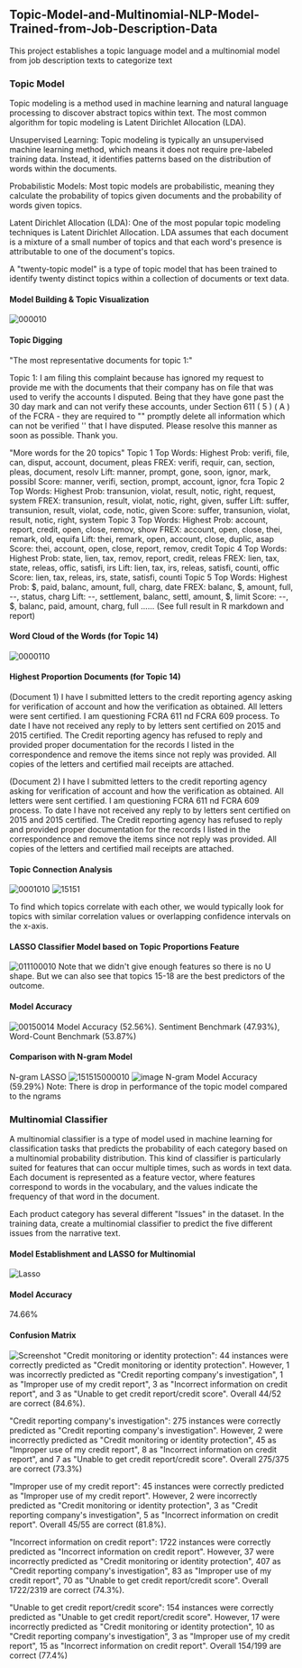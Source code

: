 ## Topic-Model-and-Multinomial-NLP-Model-Trained-from-Job-Description-Data

This project establishes a topic language model and a multinomial model from job description texts to categorize text

### Topic Model

Topic modeling is a method used in machine learning and natural language processing to discover abstract topics within text. The most common algorithm for topic modeling is Latent Dirichlet Allocation (LDA).

Unsupervised Learning: Topic modeling is typically an unsupervised machine learning method, which means it does not require pre-labeled training data. Instead, it identifies patterns based on the distribution of words within the documents.

Probabilistic Models: Most topic models are probabilistic, meaning they calculate the probability of topics given documents and the probability of words given topics.

Latent Dirichlet Allocation (LDA): One of the most popular topic modeling techniques is Latent Dirichlet Allocation. LDA assumes that each document is a mixture of a small number of topics and that each word's presence is attributable to one of the document's topics.

A "twenty-topic model" is a type of topic model that has been trained to identify twenty distinct topics within a collection of documents or text data.

#### Model Building & Topic Visualization
![000010](https://github.com/ANewGitHuber/Topic-Model-and-Multinomial-NLP-Model-Trained-from-Job-Description-Data/assets/88078123/906c9f95-99c7-451b-b13d-1a7968a00015)

#### Topic Digging
"The most representative documents for topic 1:"

 Topic 1: 
 	 I am filing this complaint because  has ignored my request to provide me with the documents that their company has on file that was used to verify the accounts I disputed. Being that they have gone past the 30 day mark and can not verify these accounts, under Section 611 ( 5 ) ( A ) of the FCRA - they are required to "" promptly delete all information which can not be verified '' that I have disputed. Please resolve this manner as soon as possible. Thank you.

"More words for the 20 topics"
Topic 1 Top Words:
 	 Highest Prob: verifi, file, can, disput, account, document, pleas 
 	 FREX: verifi, requir, can, section, pleas, document, resolv 
 	 Lift: manner, prompt, gone, soon, ignor, mark, possibl 
 	 Score: manner, verifi, section, prompt, account, ignor, fcra 
Topic 2 Top Words:
 	 Highest Prob: transunion, violat, result, notic, right, request, system 
 	 FREX: transunion, result, violat, notic, right, given, suffer 
 	 Lift: suffer, transunion, result, violat, code, notic, given 
 	 Score: suffer, transunion, violat, result, notic, right, system 
Topic 3 Top Words:
 	 Highest Prob: account, report, credit, open, close, remov, show 
 	 FREX: account, open, close, thei, remark, old, equifa 
 	 Lift: thei, remark, open, account, close, duplic, asap 
 	 Score: thei, account, open, close, report, remov, credit 
Topic 4 Top Words:
 	 Highest Prob: state, lien, tax, remov, report, credit, releas 
 	 FREX: lien, tax, state, releas, offic, satisfi, irs 
 	 Lift: lien, tax, irs, releas, satisfi, counti, offic 
 	 Score: lien, tax, releas, irs, state, satisfi, counti 
Topic 5 Top Words:
 	 Highest Prob: $, paid, balanc, amount, full, charg, date 
 	 FREX: balanc, $, amount, full, --, status, charg 
 	 Lift: --, settlement, balanc, settl, amount, $, limit 
 	 Score: --, $, balanc, paid, amount, charg, full 
......
(See full result in R markdown and report)

#### Word Cloud of the Words (for Topic 14)
![0000110](https://github.com/ANewGitHuber/Topic-Model-and-Multinomial-NLP-Model-Trained-from-Job-Description-Data/assets/88078123/a72260a9-bfcb-4c59-9286-a81045fdd3e1)

#### Highest Proportion Documents (for Topic 14)
(Document 1) I have I submitted  letters to the credit reporting agency asking for verification of account and how the verification as obtained. All letters were sent certified. I am questioning FCRA 611 nd FCRA 609 process. 
To date I have not received any reply to by letters sent certified on   2015 and   2015 certified. The Credit reporting agency has refused to reply and provided proper documentation for the records I listed in the correspondence and remove the items since not reply was provided. All copies of the letters and certified mail receipts are attached.

(Document 2) I have I submitted  letters to the credit reporting agency asking for verification of account and how the verification as obtained. All letters were sent certified. I am questioning FCRA 611 nd FCRA 609 process. 
To date I have not received any reply to by letters sent certified on   2015 and   2015 certified. The Credit reporting agency has refused to reply and provided proper documentation for the records I listed in the correspondence and remove the items since not reply was provided. All copies of the letters and certified mail receipts are attached.

#### Topic Connection Analysis
![0001010](https://github.com/ANewGitHuber/Topic-Model-and-Multinomial-NLP-Model-Trained-from-Job-Description-Data/assets/88078123/7c3fd34f-e501-4490-8c9d-7c2504976bbd)
![15151](https://github.com/ANewGitHuber/Topic-Model-and-Multinomial-NLP-Model-Trained-from-Job-Description-Data/assets/88078123/daa07cca-4239-459f-92bc-885894e4e71f)

To find which topics correlate with each other, we would typically look for topics with similar correlation values or overlapping confidence intervals on the x-axis.

#### LASSO Classifier Model based on Topic Proportions Feature
![011100010](https://github.com/ANewGitHuber/Topic-Model-and-Multinomial-NLP-Model-Trained-from-Job-Description-Data/assets/88078123/88c920e3-e47c-40ee-a150-9cee6977a3f5)
Note that we didn't give enough features so there is no U shape.
But we can also see that topics 15-18 are the best predictors of the outcome.

#### Model Accuracy
![00150014](https://github.com/ANewGitHuber/Topic-Model-and-Multinomial-NLP-Model-Trained-from-Job-Description-Data/assets/88078123/cc5e5c0e-df7e-4036-bdea-0a4c4e029836)
Model Accuracy (52.56%). Sentiment Benchmark (47.93%), Word-Count Benchmark (53.87%)

#### Comparison with N-gram Model
N-gram LASSO
![151515000010](https://github.com/ANewGitHuber/Topic-Model-and-Multinomial-NLP-Model-Trained-from-Job-Description-Data/assets/88078123/6868a594-38db-4e8d-93d4-53388a350f41)
![image](https://github.com/ANewGitHuber/Topic-Model-and-Multinomial-NLP-Model-Trained-from-Job-Description-Data/assets/88078123/919accf0-a9fb-4874-ba2e-589fd0c50bb4)
N-gram Model Accuracy (59.29%)
Note: There is drop in performance of the topic model compared to the ngrams

### Multinomial Classifier

A multinomial classifier is a type of model used in machine learning for classification tasks that predicts the probability of each category based on a multinomial probability distribution. This kind of classifier is particularly suited for features that can occur multiple times, such as words in text data. Each document is represented as a feature vector, where features correspond to words in the vocabulary, and the values indicate the frequency of that word in the document.

Each product category has several different "Issues" in the dataset. In the training data, create a multinomial classifier to predict the five different issues from the narrative text.

#### Model Establishment and LASSO for Multinomial
![Lasso](https://github.com/ANewGitHuber/Topic-Model-and-Multinomial-NLP-Model-Trained-from-Job-Description-Data/assets/88078123/5f67a011-9a15-40ca-8fb8-8ccdf31187da)

#### Model Accuracy
74.66%

#### Confusion Matrix
![Screenshot](https://github.com/ANewGitHuber/Topic-Model-and-Multinomial-NLP-Model-Trained-from-Job-Description-Data/assets/88078123/c2c2a97a-5082-485e-aa9a-1c66bb54a35c)
"Credit monitoring or identity protection": 44 instances were correctly predicted as "Credit monitoring or identity protection". However, 1 was incorrectly predicted as "Credit reporting company's investigation", 1 as "Improper use of my credit report", 3 as "Incorrect information on credit report", and 3 as "Unable to get credit report/credit score". Overall 44/52 are correct (84.6%).

"Credit reporting company's investigation": 275 instances were correctly predicted as "Credit reporting company's investigation". However, 2 were incorrectly predicted as "Credit monitoring or identity protection", 45 as "Improper use of my credit report", 8 as "Incorrect information on credit report", and 7 as "Unable to get credit report/credit score". Overall 275/375 are correct (73.3%)

"Improper use of my credit report": 45 instances were correctly predicted as "Improper use of my credit report". However, 2 were incorrectly predicted as "Credit monitoring or identity protection", 3 as "Credit reporting company's investigation", 5 as "Incorrect information on credit report". Overall 45/55 are correct (81.8%).

"Incorrect information on credit report": 1722 instances were correctly predicted as "Incorrect information on credit report". However, 37 were incorrectly predicted as "Credit monitoring or identity protection", 407 as "Credit reporting company's investigation", 83 as "Improper use of my credit report", 70 as "Unable to get credit report/credit score". Overall 1722/2319 are correct (74.3%).

"Unable to get credit report/credit score": 154 instances were correctly predicted as "Unable to get credit report/credit score". However, 17 were incorrectly predicted as "Credit monitoring or identity protection", 10 as "Credit reporting company's investigation", 3 as "Improper use of my credit report", 15 as "Incorrect information on credit report". Overall 154/199 are correct (77.4%)
